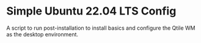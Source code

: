 # Simple Ubuntu 22.04 LTS Config

A script to run post-installation to install basics and configure the Qtile
WM as the desktop environment.

